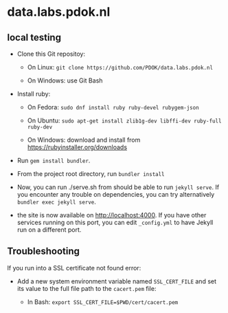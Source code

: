# data.labs.pdok.nl

## local testing

- Clone this Git repositoy:

  - On Linux: `git clone https://github.com/PDOK/data.labs.pdok.nl`

  - On Windows: use Git Bash

- Install ruby:

  - On Fedora: `sudo dnf install ruby ruby-devel rubygem-json`

  - On Ubuntu: `sudo apt-get install zlib1g-dev libffi-dev ruby-full ruby-dev`

  - On Windows: download and install from https://rubyinstaller.org/downloads

- Run `gem install bundler`.

- From the project root directory, run `bundler install`

- Now, you can run ./serve.sh from should be able to run `jekyll
  serve`.  If you encounter any trouble on dependencies, you can try
  alternatively `bundler exec jekyll serve`.

- the site is now available on
  [http://localhost:4000](http://localhost:4000).  If you have other
  services running on this port, you can edit `_config.yml` to have
  Jekyll run on a different port.

## Troubleshooting

If you run into a SSL certificate not found error:

- Add a new system environment variable named `SSL_CERT_FILE` and set
  its value to the full file path to the `cacert.pem` file:

  - In Bash: `export SSL_CERT_FILE=$PWD/cert/cacert.pem`
